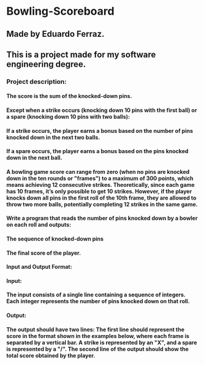 # Bowling-Scoreboard

## Made by Eduardo Ferraz.

## This is a project made for my software engineering degree.

### Project description:

#### The score is the sum of the knocked-down pins.
#### Except when a strike occurs (knocking down 10 pins with the first ball) or a spare (knocking down 10 pins with two balls):
#### If a strike occurs, the player earns a bonus based on the number of pins knocked down in the next two balls.
#### If a spare occurs, the player earns a bonus based on the pins knocked down in the next ball.
#### A bowling game score can range from zero (when no pins are knocked down in the ten rounds or "frames") to a maximum of 300 points, which means achieving 12 consecutive strikes. Theoretically, since each game has 10 frames, it’s only possible to get 10 strikes. However, if the player knocks down all pins in the first roll of the 10th frame, they are allowed to throw two more balls, potentially completing 12 strikes in the same game.

#### Write a program that reads the number of pins knocked down by a bowler on each roll and outputs:

#### The sequence of knocked-down pins
#### The final score of the player.

#### Input and Output Format:

#### Input:
#### The input consists of a single line containing a sequence of integers. Each integer represents the number of pins knocked down on that roll.

#### Output:
#### The output should have two lines: The first line should represent the score in the format shown in the examples below, where each frame is separated by a vertical bar. A strike is represented by an "X", and a spare is represented by a "/". The second line of the output should show the total score obtained by the player.
